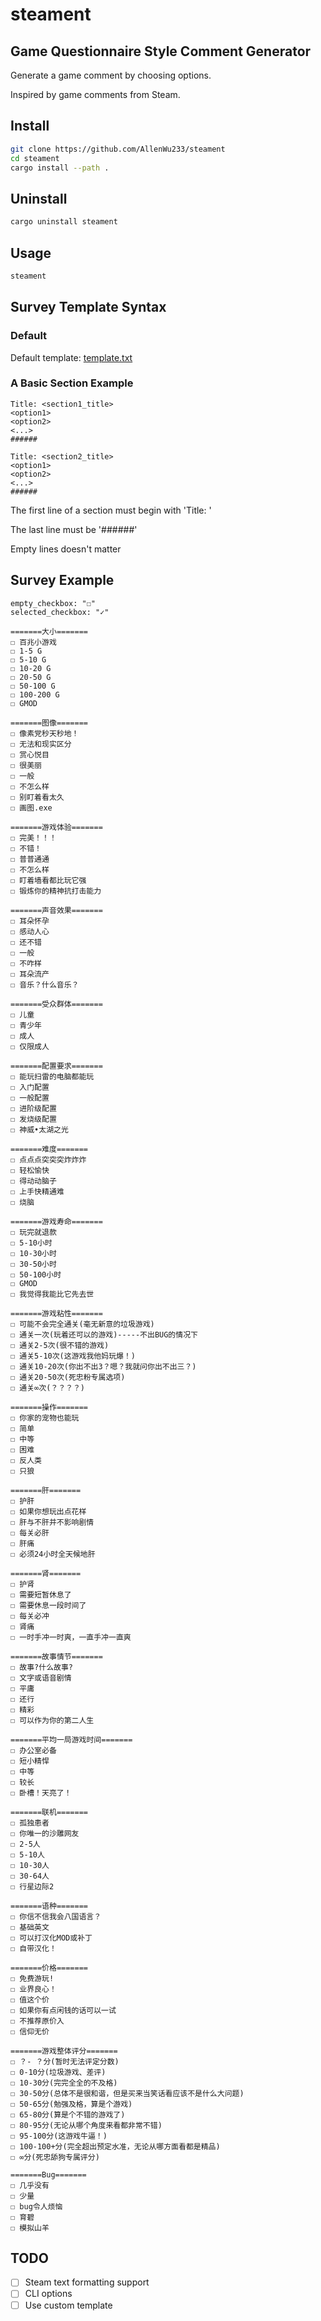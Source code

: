 # steament

## Game Questionnaire Style Comment Generator

Generate a game comment by choosing options.

Inspired by game comments from Steam.

## Install

```bash
git clone https://github.com/AllenWu233/steament
cd steament
cargo install --path .
```

## Uninstall

```bash
cargo uninstall steament
```

## Usage

```bash
steament

```

## Survey Template Syntax

### Default

Default template: [template.txt](template.txt)

### A Basic Section Example

```text
Title: <section1_title>
<option1>
<option2>
<...>
######

Title: <section2_title>
<option1>
<option2>
<...>
######
```

The first line of a section must begin with 'Title: '

The last line must be '######'

Empty lines doesn't matter

## Survey Example

```text
empty_checkbox: "☐"
selected_checkbox: "✓"

=======大小=======
☐ 百兆小游戏
☐ 1-5 G
☐ 5-10 G
☐ 10-20 G
☐ 20-50 G
☐ 50-100 G
☐ 100-200 G
☐ GMOD

=======图像=======
☐ 像素党秒天秒地！
☐ 无法和现实区分
☐ 赏心悦目
☐ 很美丽
☐ 一般
☐ 不怎么样
☐ 别盯着看太久
☐ 画图.exe

=======游戏体验=======
☐ 完美！！！
☐ 不错！
☐ 普普通通
☐ 不怎么样
☐ 盯着墙看都比玩它强
☐ 锻炼你的精神抗打击能力

=======声音效果=======
☐ 耳朵怀孕
☐ 感动人心
☐ 还不错
☐ 一般
☐ 不咋样
☐ 耳朵流产
☐ 音乐？什么音乐？

=======受众群体=======
☐ 儿童
☐ 青少年
☐ 成人
☐ 仅限成人

=======配置要求=======
☐ 能玩扫雷的电脑都能玩
☐ 入门配置
☐ 一般配置
☐ 进阶级配置
☐ 发烧级配置
☐ 神威•太湖之光

=======难度=======
☐ 点点点突突突炸炸炸
☐ 轻松愉快
☐ 得动动脑子
☐ 上手快精通难
☐ 烧脑

=======游戏寿命=======
☐ 玩完就退款
☐ 5-10小时
☐ 10-30小时
☐ 30-50小时
☐ 50-100小时
☐ GMOD
☐ 我觉得我能比它先去世

=======游戏粘性=======
☐ 可能不会完全通关(毫无新意的垃圾游戏)
☐ 通关一次(玩着还可以的游戏)-----不出BUG的情况下
☐ 通关2-5次(很不错的游戏)
☐ 通关5-10次(这游戏我他妈玩爆！)
☐ 通关10-20次(你出不出3？嗯？我就问你出不出三？)
☐ 通关20-50次(死忠粉专属选项)
☐ 通关∞次(？？？？)

=======操作=======
☐ 你家的宠物也能玩
☐ 简单
☐ 中等
☐ 困难
☐ 反人类
☐ 只狼

=======肝=======
☐ 护肝
☐ 如果你想玩出点花样
☐ 肝与不肝并不影响剧情
☐ 每关必肝
☐ 肝痛
☐ 必须24小时全天候地肝

=======肾=======
☐ 护肾
☐ 需要短暂休息了
☐ 需要休息一段时间了
☐ 每关必冲
☐ 肾痛
☐ 一时手冲一时爽，一直手冲一直爽

=======故事情节=======
☐ 故事?什么故事?
☐ 文字或语音剧情
☐ 平庸
☐ 还行
☐ 精彩
☐ 可以作为你的第二人生

=======平均一局游戏时间=======
☐ 办公室必备
☐ 短小精悍
☐ 中等
☐ 较长
☐ 卧槽！天亮了！

=======联机=======
☐ 孤独患者
☐ 你唯一的沙雕网友
☐ 2-5人
☐ 5-10人
☐ 10-30人
☐ 30-64人
☐ 行星边际2

=======语种=======
☐ 你信不信我会八国语言？
☐ 基础英文
☐ 可以打汉化MOD或补丁
☐ 自带汉化！

=======价格=======
☐ 免费游玩!
☐ 业界良心！
☐ 值这个价
☐ 如果你有点闲钱的话可以一试
☐ 不推荐原价入
☐ 信仰无价

=======游戏整体评分=======
☐ ？- ？分(暂时无法评定分数)
☐ 0-10分(垃圾游戏、差评)
☐ 10-30分(完完全全的不及格)
☐ 30-50分(总体不是很和谐，但是买来当笑话看应该不是什么大问题)
☐ 50-65分(勉强及格，算是个游戏)
☐ 65-80分(算是个不错的游戏了)
☐ 80-95分(无论从哪个角度来看都非常不错)
☐ 95-100分(这游戏牛逼！)
☐ 100-100+分(完全超出预定水准，无论从哪方面看都是精品)
☐ ∞分(死忠舔狗专属评分)

=======Bug=======
☐ 几乎没有
☐ 少量
☐ bug令人烦恼
☐ 育碧
☐ 模拟山羊
```

## TODO

- [ ] Steam text formatting support
- [ ] CLI options
- [ ] Use custom template
